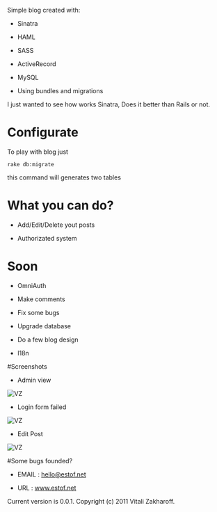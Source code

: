 Simple blog created with:

* Sinatra

* HAML

* SASS

* ActiveRecord

* MySQL

* Using bundles and migrations

I just wanted to see how works Sinatra, Does it better than Rails or not.


# Configurate
 
 To play with blog just
 
    rake db:migrate
    
  this command will generates two tables
    
        
# What you can do?

* Add/Edit/Delete yout posts

* Authorizated system

# Soon

* OmniAuth
    
* Make comments

* Fix some bugs

* Upgrade database

* Do a few blog design

* l18n

#Screenshots

* Admin view

![VZ](http://www.estof.net/1/test1.png)

* Login form failed

![VZ](http://www.estof.net/1/test2.png)

* Edit Post

![VZ](http://www.estof.net/1/test3.png)

#Some bugs founded?

* EMAIL	    :   hello@estof.net
        
* URL	    :   www.estof.net


Current version is 0.0.1.
Copyright (c) 2011 Vitali Zakharoff.


